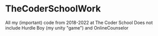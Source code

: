 # TheCoderSchoolWork
All my (important) code from 2018-2022 at The Coder School
Does not include Hurdle Boy (my unity "game") and OnlineCounselor
